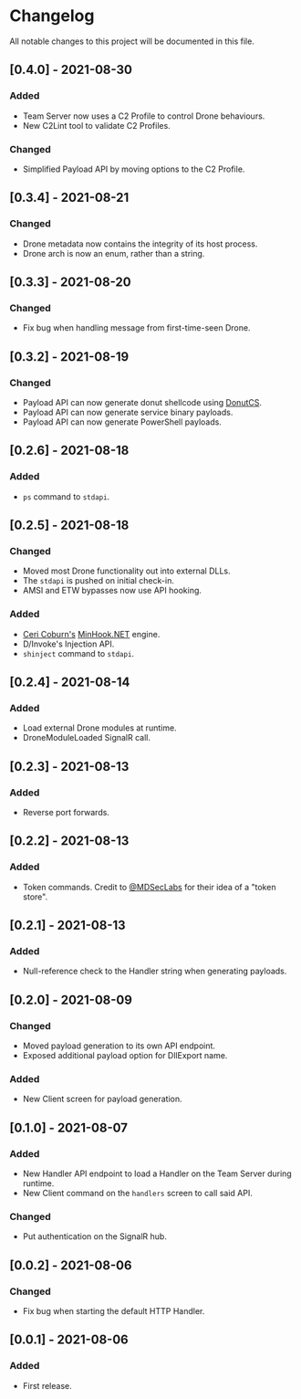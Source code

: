 # Changelog
All notable changes to this project will be documented in this file.

## [0.4.0] - 2021-08-30
### Added
- Team Server now uses a C2 Profile to control Drone behaviours.
- New C2Lint tool to validate C2 Profiles.
### Changed
- Simplified Payload API by moving options to the C2 Profile.

## [0.3.4] - 2021-08-21
### Changed
- Drone metadata now contains the integrity of its host process.
- Drone arch is now an enum, rather than a string.

## [0.3.3] - 2021-08-20
### Changed
- Fix bug when handling message from first-time-seen Drone.

## [0.3.2] - 2021-08-19
### Changed
- Payload API can now generate donut shellcode using [DonutCS](https://github.com/n1xbyte/donutCS).
- Payload API can now generate service binary payloads.
- Payload API can now generate PowerShell payloads.

## [0.2.6] - 2021-08-18
### Added
- `ps` command to `stdapi`.

## [0.2.5] - 2021-08-18
### Changed
- Moved most Drone functionality out into external DLLs.
- The `stdapi` is pushed on initial check-in.
- AMSI and ETW bypasses now use API hooking.
### Added
- [Ceri Coburn's](https://twitter.com/_EthicalChaos_) [MinHook.NET](https://github.com/CCob/MinHook.NET) engine.
- D/Invoke's Injection API.
- `shinject` command to `stdapi`.

## [0.2.4] - 2021-08-14
### Added
- Load external Drone modules at runtime.
- DroneModuleLoaded SignalR call.

## [0.2.3] - 2021-08-13
### Added
- Reverse port forwards.

## [0.2.2] - 2021-08-13
### Added
- Token commands. Credit to [@MDSecLabs](https://twitter.com/MDSecLabs) for their idea of a "token store".

## [0.2.1] - 2021-08-13
### Added
- Null-reference check to the Handler string when generating payloads.

## [0.2.0] - 2021-08-09
### Changed
- Moved payload generation to its own API endpoint.
- Exposed additional payload option for DllExport name.
### Added
- New Client screen for payload generation.

## [0.1.0] - 2021-08-07
### Added
- New Handler API endpoint to load a Handler on the Team Server during runtime.
- New Client command on the `handlers` screen to call said API.
### Changed
- Put authentication on the SignalR hub.

## [0.0.2] - 2021-08-06
### Changed
- Fix bug when starting the default HTTP Handler.

## [0.0.1] - 2021-08-06
### Added
- First release.